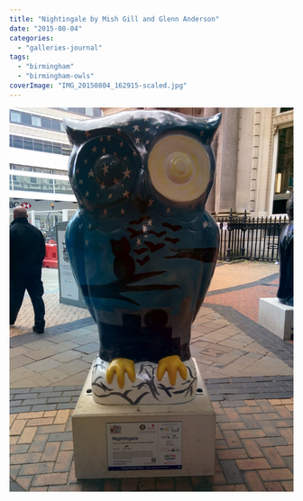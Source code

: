 ```yaml
---
title: "Nightingale by Mish Gill and Glenn Anderson"
date: "2015-08-04"
categories: 
  - "galleries-journal"
tags: 
  - "birmingham"
  - "birmingham-owls"
coverImage: "IMG_20150804_162915-scaled.jpg"
---
```


[![](images/IMG_20150804_162915-scaled.jpg)](https://davidpeach.co.uk/wp-content/uploads/2023/05/IMG_20150804_162915-scaled.jpg)
